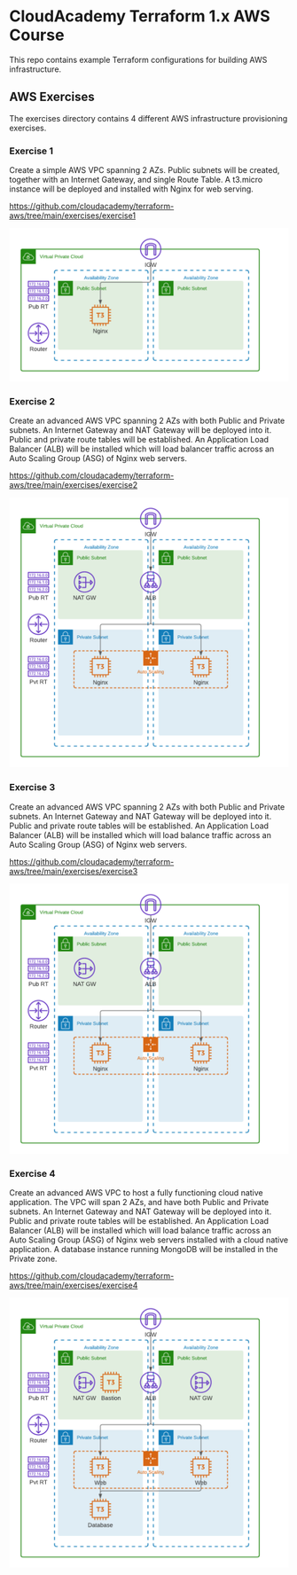 # CloudAcademy Terraform 1.x AWS Course
This repo contains example Terraform configurations for building AWS infrastructure.

## AWS Exercises
The exercises directory contains 4 different AWS infrastructure provisioning exercises. 

### Exercise 1
Create a simple AWS VPC spanning 2 AZs. Public subnets will be created, together with an Internet Gateway, and single Route Table. A t3.micro instance will be deployed and installed with Nginx for web serving.

https://github.com/cloudacademy/terraform-aws/tree/main/exercises/exercise1

![AWS Architecture](./doc/AWS-VPC-Nginx.png)

### Exercise 2
Create an advanced AWS VPC spanning 2 AZs with both Public and Private subnets. An Internet Gateway and NAT Gateway will be deployed into it. Public and private route tables will be established. An Application Load Balancer (ALB) will be installed which will load balancer traffic across an Auto Scaling Group (ASG) of Nginx web servers.

https://github.com/cloudacademy/terraform-aws/tree/main/exercises/exercise2

![AWS Architecture](./doc/AWS-VPC-ASG-Nginx.png)

### Exercise 3
Create an advanced AWS VPC spanning 2 AZs with both Public and Private subnets. An Internet Gateway and NAT Gateway will be deployed into it. Public and private route tables will be established. An Application Load Balancer (ALB) will be installed which will load balance traffic across an Auto Scaling Group (ASG) of Nginx web servers.

https://github.com/cloudacademy/terraform-aws/tree/main/exercises/exercise3

![AWS Architecture](./doc/AWS-VPC-ASG-Nginx.png)

### Exercise 4
Create an advanced AWS VPC to host a fully functioning cloud native application. The VPC will span 2 AZs, and have both Public and Private subnets. An Internet Gateway and NAT Gateway will be deployed into it. Public and private route tables will be established. An Application Load Balancer (ALB) will be installed which will load balance traffic across an Auto Scaling Group (ASG) of Nginx web servers installed with a cloud native application. A database instance running MongoDB will be installed in the Private zone.

https://github.com/cloudacademy/terraform-aws/tree/main/exercises/exercise4

![AWS Architecture](./doc/AWS-VPC-FullApp.png)
